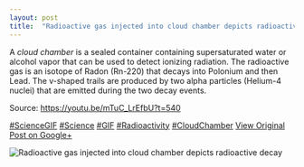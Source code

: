 ```yaml
---
layout: post
title:  "Radioactive gas injected into cloud chamber depicts radioactive decay"
---
```


A _cloud chamber_ is a sealed container containing supersaturated water or alcohol vapor that can be used to detect ionizing radiation. The radioactive gas is an isotope of Radon (Rn-220) that decays into Polonium and then Lead. The v-shaped trails are produced by two alpha particles (Helium-4 nuclei) that are emitted during the two decay events.   
  
Source: <https://youtu.be/mTuC_LrEfbU?t=540>  
  
[#ScienceGIF](https://plus.google.com/s/%23ScienceGIF/posts) [#Science](https://plus.google.com/s/%23Science/posts) [#GIF](https://plus.google.com/s/%23GIF/posts) [#Radioactivity](https://plus.google.com/s/%23Radioactivity/posts) [#CloudChamber](https://plus.google.com/s/%23CloudChamber/posts)
[View Original Post on Google+](https://plus.google.com/+ColinSullender/posts/aZ8wFFysEgj)

![Radioactive gas injected into cloud chamber depicts radioactive decay](https://i.imgur.com/kLyFWKQ.gif)

